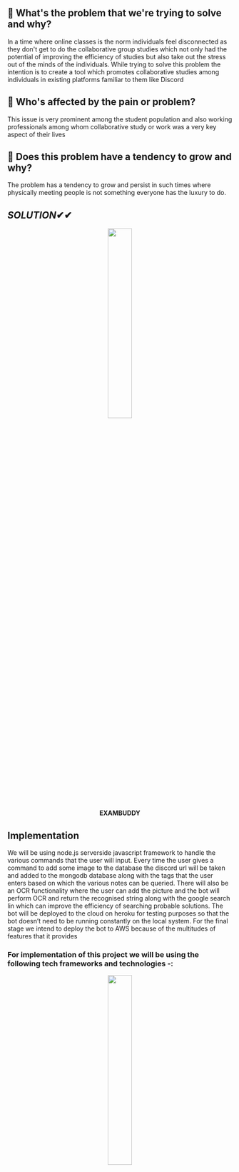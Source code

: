 
## 📝 What's the problem that we're trying to solve and why?
In a time where online classes is the norm individuals feel disconnected as they don't get to do the collaborative group studies which not only had the potential of improving the efficiency of studies but also take out the stress out of the minds of the individuals.
While trying to solve this problem the intention is to create a tool which promotes collaborative studies among individuals in existing platforms familiar to them like Discord
## 📝 Who's affected by the pain or problem?
This issue is very prominent among the student population and also working professionals among whom collaborative study or work was a very key aspect of their lives
## 📝 Does this problem have a tendency to grow and why?
The problem has a tendency to grow and persist in such times where physically meeting people is not something everyone has the luxury to do.

## *SOLUTION*✔✔
 <p align="center" width="100%">
    <img width="33%" src="https://user-images.githubusercontent.com/77191424/112720484-aaad2280-8f24-11eb-9bac-ab4eca9edb75.png")
"> 
</p>
  <p align="center" width="100%">            
  <b> EXAMBUDDY </b>   
  </p>
  
## Implementation

We will be using node.js serverside javascript framework to handle the various commands that the user will input. Every time the user gives a command to add some image to the database the discord url will be taken and added to the mongodb database along with the tags that the user enters based on which the various notes can be queried. There will also be an OCR functionality where the user can add the picture and the bot will perform OCR and return the recognised string along with the google search lin which can improve the efficiency of searching probable solutions.
The bot will be deployed to the cloud on heroku for testing purposes so that the bot doesn’t need to be running constantly on the local system. For the final stage we intend to deploy the bot to AWS because of the multitudes of features that it provides

### For implementation of this project we will be using the following tech frameworks and technologies -: 
  <p align="center" width="100%">
    <img width="33%" src="https://user-images.githubusercontent.com/77191424/112718555-d545ae00-8f19-11eb-9426-7cc0bff3d5d4.png"> 
</p>




  
